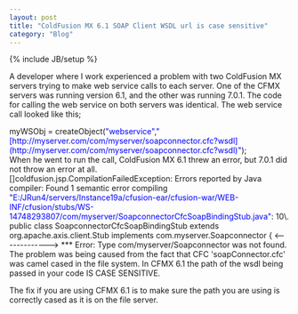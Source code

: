 ```yaml
---
layout: post
title: "ColdFusion MX 6.1 SOAP Client WSDL url is case sensitive"
category: "Blog"
---
```

{% include JB/setup %}

A developer where I work experienced a problem with two ColdFusion MX servers trying to make web service calls to each server. One of the CFMX servers was running version 6.1, and the other was running 7.0.1\. The code for calling the web service on both servers was identical. The web service call looked like this;

<div class="code">myWSObj = createObject(<font color="BLUE">"webservice"</font>,<font color="BLUE">"[http://myserver.com/com/myserver/soapconnector.cfc?wsdl](http://myserver.com/com/myserver/soapconnector.cfc?wsdl)"</font>);</div>
When he went to run the call, ColdFusion MX 6.1 threw an error, but 7.0.1 did not throw an error at all.

<div class="code">[]coldfusion.jsp.CompilationFailedException: Errors reported by Java compiler: Found 1 semantic error compiling <font color="BLUE">"E:/JRun4/servers/Instance19a/cfusion-ear/cfusion-war/WEB-INF/cfusion/stubs/WS-14748293807/com/myserver/SoapconnectorCfcSoapBindingStub.java"</font>: 10\. public class SoapconnectorCfcSoapBindingStub extends org.apache.axis.client.Stub implements com.myserver.Soapconnector { <-------------> *** Error: Type com/myserver/Soapconnector was not found.</div>
The problem was being caused from the fact that CFC 'soapConnector.cfc' was camel cased in the file system. In CFMX 6.1 the path of the wsdl being passed in your code IS CASE SENSITIVE.

The fix if you are using CFMX 6.1 is to make sure the path you are using is correctly cased as it is on the file server.